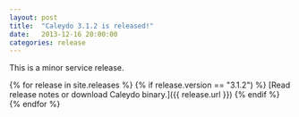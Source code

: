 ```yaml
---
layout: post
title:  "Caleydo 3.1.2 is released!"
date:   2013-12-16 20:00:00
categories: release
---
```


This is a minor service release. 

{% for release in site.releases %}
{% if release.version == "3.1.2") %}
[Read release notes or download Caleydo binary.]({{ release.url }})
{% endif %}
{% endfor %}
